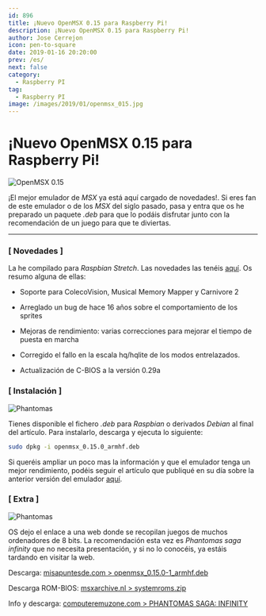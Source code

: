 ```yaml
---
id: 896
title: ¡Nuevo OpenMSX 0.15 para Raspberry Pi!
description: ¡Nuevo OpenMSX 0.15 para Raspberry Pi!
author: Jose Cerrejon
icon: pen-to-square
date: 2019-01-16 20:20:00
prev: /es/
next: false
category:
  - Raspberry PI
tag:
  - Raspberry PI
image: /images/2019/01/openmsx_015.jpg
---
```


# ¡Nuevo OpenMSX 0.15 para Raspberry Pi!

![OpenMSX 0.15](/images/2019/01/openmsx_015.jpg "OpenMSX 0.15")

¡El mejor emulador de *MSX* ya está aquí cargado de novedades!. Si eres fan de este emulador o de los *MSX* del siglo pasado, pasa y entra que os he preparado un paquete *.deb* para que lo podáis disfrutar junto con la recomendación de un juego para que te diviertas. 

- - -
###  [ Novedades ]

La he compilado para *Raspbian Stretch*. Las novedades las tenéis [aquí](https://raw.githubusercontent.com/openMSX/openMSX/RELEASE_0_15_0/doc/release-notes.txt). Os resumo alguna de ellas:

* Soporte para ColecoVision, Musical Memory Mapper y Carnivore 2

* Arreglado un bug de hace 16 años sobre el comportamiento de los sprites

* Mejoras de rendimiento: varias correcciones para mejorar el tiempo de puesta en marcha

* Corregido el fallo en la escala hq/hqlite de los modos entrelazados.

* Actualización de C-BIOS a la versión 0.29a

###  [ Instalación ]

![Phantomas](/images/2019/01/Infinity2.png)

Tienes disponible el fichero *.deb* para *Raspbian* o derivados *Debian* al final del artículo. Para instalarlo, descarga y ejecuta lo siguiente:

```bash
sudo dpkg -i openmsx_0.15.0_armhf.deb
```

Si queréis ampliar un poco mas la información y que el emulador tenga un mejor rendimiento, podéis seguir el artículo que publiqué en su día sobre la anterior versión del emulador [aquí](/post.php?id=843).

###  [ Extra ]

![Phantomas](/images/2019/01/Infinity.jpg)

OS dejo el enlace a una web donde se recopilan juegos de muchos ordenadores de 8 bits. La recomendación esta vez es *Phantomas saga infinity* que no necesita presentación, y si no lo conocéis, ya estáis tardando en visitar la web.

Descarga: [misapuntesde.com > openmsx_0.15.0-1_armhf.deb](/res/openmsx_0.15.0-1_armhf.deb)

Descarga ROM-BIOS: [msxarchive.nl > systemroms.zip](http://www.msxarchive.nl/pub/msx/emulator/openMSX/systemroms.zip)

Info y descarga: [computeremuzone.com > PHANTOMAS SAGA: INFINITY](http://computeremuzone.com/ficha.php?id=10&l=es)